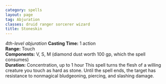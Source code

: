 ```yaml
---
category: spells
layout: page
tag: Abjuration
classes: druid ranger sorcerer wizard
title: Stoneskin
---
```


_4th-level abjuration_ **Casting Time:** 1 action    
**Range:** Touch    
**Components:** V, S, M (diamond dust worth 100 gp, which the spell consumes)    
**Duration:** Concentration, up to 1 hour This spell turns the flesh of a willing creature you touch as hard as stone. Until the spell ends, the target has resistance to nonmagical bludgeoning, piercing, and slashing damage. 